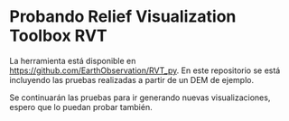 # Probando Relief Visualization Toolbox RVT 

La herramienta está disponible en https://github.com/EarthObservation/RVT_py. En este repositorio se está incluyendo las pruebas realizadas a partir de un DEM de ejemplo.

Se continuarán las pruebas para ir generando nuevas visualizaciones, espero que lo puedan probar también.
